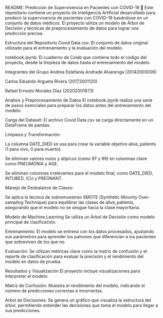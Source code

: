 README: Predicción de Supervivencia en Pacientes con COVID-19 🦠
Este repositorio contiene un proyecto de Inteligencia Artificial desarrollado para predecir la supervivencia de pacientes con COVID-19 basándose en un conjunto de datos médicos. El proyecto utiliza un modelo de Árbol de Decisión y técnicas de preprocesamiento de datos para lograr una predicción precisa.

Estructura del Repositorio
Covid Data.csv: El conjunto de datos original utilizado para el entrenamiento y la evaluación del modelo.

notebook.ipynb: El cuaderno de Colab que contiene todo el código del proyecto, desde la limpieza de datos hasta el entrenamiento del modelo.

Integrantes del Grupo
Andrea Estefanía Andrade Alvarenga (20142003006)

Carlos Eduardo Argueta Rivera (20172001120)

Rafael Ernesto Morales Díaz (20202001873)

Análisis y Preprocesamiento de Datos
El notebook.ipynb realiza una serie de pasos esenciales para preparar los datos antes del entrenamiento del modelo:

Carga del Dataset: El archivo Covid Data.csv se carga directamente en un DataFrame de pandas.

Limpieza y Transformación:

La columna DATE_DIED se usa para crear la variable objetivo alive_patients (1 para vivo, 0 para muerto).

Se eliminan valores nulos y atípicos (como 97 y 99) en columnas clave como PNEUMONIA y AGE.

Se eliminan columnas irrelevantes para el modelo final, como DATE_DIED, INTUBED, ICU y PREGNANT.

Manejo de Desbalance de Clases:

Se aplica la técnica de sobremuestreo SMOTE (Synthetic Minority Over-sampling Technique) para equilibrar las clases de alive_patients, asegurando que el modelo no se sesgue hacia la clase mayoritaria.

Modelo de Machine Learning
Se utiliza un Árbol de Decisión como modelo principal de clasificación.

Entrenamiento: El modelo se entrena con los datos procesados, ajustando sus parámetros para aprender los patrones que diferencian a los pacientes que sobreviven de los que no.

Evaluación: Se utilizan métricas clave como la matriz de confusión y el reporte de clasificación para evaluar la precisión y el rendimiento del modelo en datos de prueba.

Resultados y Visualización
El proyecto incluye visualizaciones para interpretar el modelo:

Matriz de Confusión: Muestra el rendimiento del modelo, indicando el número de predicciones correctas e incorrectas.

Árbol de Decisiones: Se genera un gráfico que visualiza la estructura del árbol, permitiendo entender las decisiones que toma el modelo para llegar a sus predicciones.

